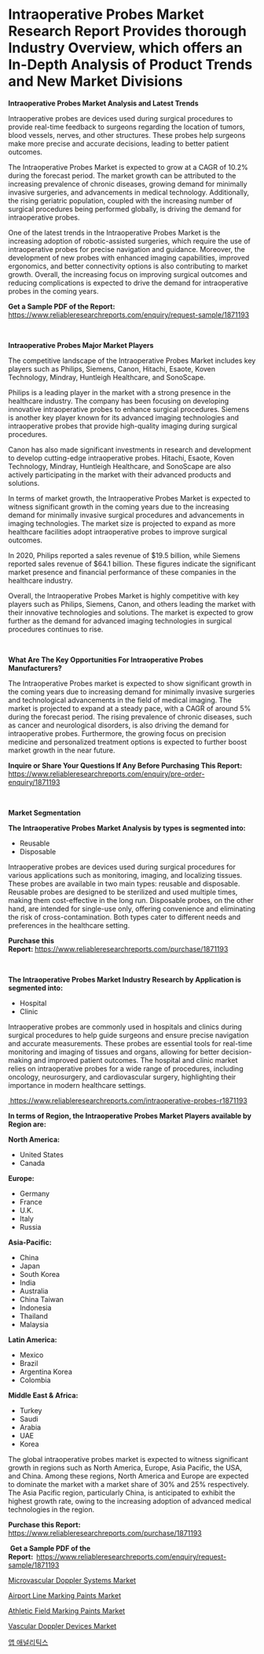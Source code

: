 <p><h1>Intraoperative Probes Market Research Report Provides thorough Industry Overview, which offers an In-Depth Analysis of Product Trends and New Market Divisions</h1></p><p><strong>Intraoperative Probes Market Analysis and Latest Trends</strong></p>
<p><p>Intraoperative probes are devices used during surgical procedures to provide real-time feedback to surgeons regarding the location of tumors, blood vessels, nerves, and other structures. These probes help surgeons make more precise and accurate decisions, leading to better patient outcomes.</p><p>The Intraoperative Probes Market is expected to grow at a CAGR of 10.2% during the forecast period. The market growth can be attributed to the increasing prevalence of chronic diseases, growing demand for minimally invasive surgeries, and advancements in medical technology. Additionally, the rising geriatric population, coupled with the increasing number of surgical procedures being performed globally, is driving the demand for intraoperative probes.</p><p>One of the latest trends in the Intraoperative Probes Market is the increasing adoption of robotic-assisted surgeries, which require the use of intraoperative probes for precise navigation and guidance. Moreover, the development of new probes with enhanced imaging capabilities, improved ergonomics, and better connectivity options is also contributing to market growth. Overall, the increasing focus on improving surgical outcomes and reducing complications is expected to drive the demand for intraoperative probes in the coming years.</p></p>
<p><strong>Get a Sample PDF of the Report:&nbsp;</strong> <a href="https://www.reliableresearchreports.com/enquiry/request-sample/1871193">https://www.reliableresearchreports.com/enquiry/request-sample/1871193</a></p>
<p>&nbsp;</p>
<p><strong>Intraoperative Probes Major Market Players</strong></p>
<p><p>The competitive landscape of the Intraoperative Probes Market includes key players such as Philips, Siemens, Canon, Hitachi, Esaote, Koven Technology, Mindray, Huntleigh Healthcare, and SonoScape. </p><p>Philips is a leading player in the market with a strong presence in the healthcare industry. The company has been focusing on developing innovative intraoperative probes to enhance surgical procedures. Siemens is another key player known for its advanced imaging technologies and intraoperative probes that provide high-quality imaging during surgical procedures. </p><p>Canon has also made significant investments in research and development to develop cutting-edge intraoperative probes. Hitachi, Esaote, Koven Technology, Mindray, Huntleigh Healthcare, and SonoScape are also actively participating in the market with their advanced products and solutions.</p><p>In terms of market growth, the Intraoperative Probes Market is expected to witness significant growth in the coming years due to the increasing demand for minimally invasive surgical procedures and advancements in imaging technologies. The market size is projected to expand as more healthcare facilities adopt intraoperative probes to improve surgical outcomes.</p><p>In 2020, Philips reported a sales revenue of $19.5 billion, while Siemens reported sales revenue of $64.1 billion. These figures indicate the significant market presence and financial performance of these companies in the healthcare industry.</p><p>Overall, the Intraoperative Probes Market is highly competitive with key players such as Philips, Siemens, Canon, and others leading the market with their innovative technologies and solutions. The market is expected to grow further as the demand for advanced imaging technologies in surgical procedures continues to rise.</p></p>
<p>&nbsp;</p>
<p><strong>What Are The Key Opportunities For Intraoperative Probes Manufacturers?</strong></p>
<p><p>The Intraoperative Probes market is expected to show significant growth in the coming years due to increasing demand for minimally invasive surgeries and technological advancements in the field of medical imaging. The market is projected to expand at a steady pace, with a CAGR of around 5% during the forecast period. The rising prevalence of chronic diseases, such as cancer and neurological disorders, is also driving the demand for intraoperative probes. Furthermore, the growing focus on precision medicine and personalized treatment options is expected to further boost market growth in the near future.</p></p>
<p><strong>Inquire or Share Your Questions If Any Before Purchasing This Report:</strong> <a href="https://www.reliableresearchreports.com/enquiry/pre-order-enquiry/1871193">https://www.reliableresearchreports.com/enquiry/pre-order-enquiry/1871193</a></p>
<p>&nbsp;</p>
<p><strong>Market Segmentation</strong></p>
<p><strong>The Intraoperative Probes Market Analysis by types is segmented into:</strong></p>
<p><ul><li>Reusable</li><li>Disposable</li></ul></p>
<p><p>Intraoperative probes are devices used during surgical procedures for various applications such as monitoring, imaging, and localizing tissues. These probes are available in two main types: reusable and disposable. Reusable probes are designed to be sterilized and used multiple times, making them cost-effective in the long run. Disposable probes, on the other hand, are intended for single-use only, offering convenience and eliminating the risk of cross-contamination. Both types cater to different needs and preferences in the healthcare setting.</p></p>
<p><strong>Purchase this Report:&nbsp;</strong><a href="https://www.reliableresearchreports.com/purchase/1871193">https://www.reliableresearchreports.com/purchase/1871193</a></p>
<p>&nbsp;</p>
<p><strong>The Intraoperative Probes Market Industry Research by Application is segmented into:</strong></p>
<p><ul><li>Hospital</li><li>Clinic</li></ul></p>
<p><p>Intraoperative probes are commonly used in hospitals and clinics during surgical procedures to help guide surgeons and ensure precise navigation and accurate measurements. These probes are essential tools for real-time monitoring and imaging of tissues and organs, allowing for better decision-making and improved patient outcomes. The hospital and clinic market relies on intraoperative probes for a wide range of procedures, including oncology, neurosurgery, and cardiovascular surgery, highlighting their importance in modern healthcare settings.</p></p>
<p><a href="https://www.reliableresearchreports.com/intraoperative-probes-r1871193">&nbsp;https://www.reliableresearchreports.com/intraoperative-probes-r1871193</a></p>
<p><strong>In terms of Region, the Intraoperative Probes Market Players available by Region are:</strong></p>
<p>
    <p> <strong> North America: </strong>
        <ul>
            <li>United States</li>
            <li>Canada</li>
        </ul>
        </p> 
    <p> <strong> Europe: </strong>
        <ul>
            <li>Germany</li>
            <li>France</li>
            <li>U.K.</li>
            <li>Italy</li>
            <li>Russia</li>
        </ul>
        </p> 
    <p> <strong> Asia-Pacific: </strong>
        <ul>
            <li>China</li>
            <li>Japan</li>
            <li>South Korea</li>
            <li>India</li>
            <li>Australia</li>
            <li>China Taiwan</li>
            <li>Indonesia</li>
            <li>Thailand</li>
            <li>Malaysia</li>
        </ul>
        </p> 
    <p> <strong> Latin America: </strong>
        <ul>
            <li>Mexico</li>
            <li>Brazil</li>
            <li>Argentina Korea</li>
            <li>Colombia</li>
        </ul>
        </p> 
    <p> <strong> Middle East & Africa: </strong>
        <ul>
            <li>Turkey</li>
            <li>Saudi</li>
            <li>Arabia</li>
            <li>UAE</li>
            <li>Korea</li>
        </ul>
    </p>
    </p>
<p><p>The global intraoperative probes market is expected to witness significant growth in regions such as North America, Europe, Asia Pacific, the USA, and China. Among these regions, North America and Europe are expected to dominate the market with a market share of 30% and 25% respectively. The Asia Pacific region, particularly China, is anticipated to exhibit the highest growth rate, owing to the increasing adoption of advanced medical technologies in the region.</p></p>
<p><strong>Purchase this Report: </strong><a href="https://www.reliableresearchreports.com/purchase/1871193">https://www.reliableresearchreports.com/purchase/1871193</a></p>
<p>&nbsp;<strong>Get a Sample PDF of the Report:&nbsp;&nbsp;</strong><a href="https://www.reliableresearchreports.com/enquiry/request-sample/1871193">https://www.reliableresearchreports.com/enquiry/request-sample/1871193</a></p>
<p><strong></strong></p>
<p><p><a href="https://github.com/Glendatilghmankmgz0rbhwpy/Market-Research-Report-List-2/blob/main/microvascular-doppler-systems-market.md">Microvascular Doppler Systems Market</a></p><p><a href="https://issuu.com/reportprime-2/docs/airport-line-marking-paints-market-size-2030.pptx">Airport Line Marking Paints Market</a></p><p><a href="https://issuu.com/reportprime-2/docs/athletic-field-marking-paints-market-size-2030.ppt">Athletic Field Marking Paints Market</a></p><p><a href="https://github.com/dx0328/Market-Research-Report-List-2/blob/main/vascular-doppler-devices-market.md">Vascular Doppler Devices Market</a></p><p><a href="https://github.com/fernandotryO5lson96765/Market-Research-Report-List-1/blob/main/524882947481.md">앱 애널리틱스</a></p></p>